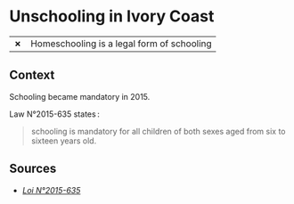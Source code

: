 # Unschooling in Ivory Coast
| | |
|-|-|
| __✗__ | Homeschooling is a legal form of schooling |

## Context

Schooling became mandatory in 2015.

Law N°2015-635 states :

> schooling is mandatory for all children of both sexes aged from six to sixteen years old.

## Sources

* [_Loi N°2015-635_](https://www.travaildesenfants.org/sites/default/files/pdf_documents_fondateurs/LOI%20N°%202015-365%20DU%2017%20SEPTEMBRE%202015%20PORTANT%20MODIFICATION%20DE%20LA%20LOI%20N°%2095-696.pdf)
